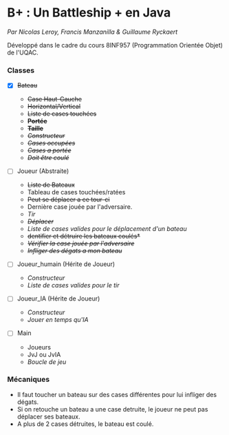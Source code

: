 # B+ : Un Battleship +  en Java

*Par Nicolas Leroy, Francis Manzanilla & Guillaume Ryckaert*

Développé dans le cadre du cours 8INF957 (Programmation Orientée Objet) de l'UQAC.

### Classes

 - [X] ~~Bateau~~
      - ~~Case Haut-Gauche~~
      - ~~Horizontal/Vertical~~
      - ~~Liste de cases touchées~~
      - ~~**Portée**~~
      - ~~**Taille**~~
      - ~~*Constructeur*~~
      - ~~*Cases occupées*~~
      - ~~*Cases a portée*~~
      - ~~*Doit être coulé*~~

- [ ] Joueur (Abstraite)
    - ~~Liste de Bateaux~~
    - Tableau de cases touchées/ratées
    - ~~Peut se déplacer a ce tour-ci~~
    - Dernière case jouée par l'adversaire.
    - *Tir*
    - ~~*Déplacer*~~
    - *Liste de cases valides pour le déplacement d'un bateau*
    - ~~dentifier et détruire les bateaux coulés*~~
    - ~~*Vérifier la case jouée par l'adversaire*~~
    - ~~*Infliger des dégats a mon bateau*~~


 - [ ] Joueur_humain (Hérite de Joueur)
    - *Constructeur*
    - *Liste de cases valides pour le tir*


  - [ ] Joueur_IA (Hérite de Joueur)
    - *Constructeur*
    - *Jouer en temps qu'IA*


 - [ ] Main
      - Joueurs
      - JvJ ou JvIA
      - *Boucle de jeu*  

### Mécaniques
- Il faut toucher un bateau sur des cases différentes pour lui infliger des dégats.
- Si on retouche un bateau a une case detruite, le joueur ne peut pas déplacer ses bateaux.
- A plus de 2 cases détruites, le bateau est coulé.
